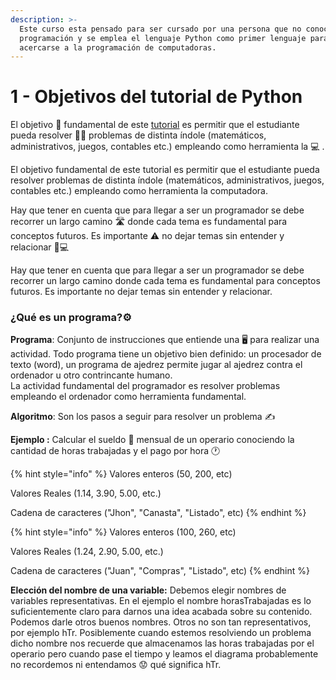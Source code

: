 ```yaml
---
description: >-
  Este curso esta pensado para ser cursado por una persona que no conoce nada de
  programación y se emplea el lenguaje Python como primer lenguaje para
  acercarse a la programación de computadoras.
---
```


# 1 - Objetivos del tutorial de Python

El objetivo 🚀 fundamental de este [tutorial](https://jhoneder.gitbook.io/tutorial-python/) es permitir que el estudiante pueda resolver ✍🏾 problemas de distinta índole \(matemáticos, administrativos, juegos, contables etc.\) empleando como herramienta la  💻 .

El objetivo fundamental de este tutorial es permitir que el estudiante pueda resolver problemas de distinta índole \(matemáticos, administrativos, juegos, contables etc.\) empleando como herramienta la computadora.



Hay que tener en cuenta que para llegar a ser un programador se debe recorrer un largo camino 🛣 donde cada tema es fundamental para conceptos futuros. Es importante ⚠ no dejar temas sin entender y relacionar  👨💻 

Hay que tener en cuenta que para llegar a ser un programador se debe recorrer un largo camino donde cada tema es fundamental para conceptos futuros. Es importante no dejar temas sin entender y relacionar.

### ¿Qué es un programa?⚙

**Programa**: Conjunto de instrucciones que entiende una  🖥 para realizar una actividad. Todo programa tiene un objetivo bien definido: un procesador de texto \(word\),  un programa de ajedrez permite jugar al ajedrez contra el ordenador u otro contrincante humano.  
La actividad fundamental del programador es resolver problemas empleando el ordenador como herramienta fundamental.

 **Algoritmo**: Son los pasos a seguir para resolver un problema ✍ 

**Ejemplo :** Calcular el sueldo 🤑 mensual de un operario conociendo la cantidad de horas trabajadas y el pago por hora 🕐

{% hint style="info" %}
Valores enteros \(50, 200, etc\)

Valores Reales \(1.14, 3.90, 5.00, etc.\)

Cadena de caracteres \("Jhon", "Canasta", "Listado", etc\)
{% endhint %}

{% hint style="info" %}
Valores enteros \(100, 260, etc\)

Valores Reales \(1.24, 2.90, 5.00, etc.\)

Cadena de caracteres \("Juan", "Compras", "Listado", etc\)
{% endhint %}

**Elección del nombre de una variable:** Debemos elegir nombres de variables representativas. En el ejemplo el nombre horasTrabajadas es lo suficientemente claro para darnos una idea acabada sobre su contenido. Podemos darle otros buenos nombres. Otros no son tan representativos, por ejemplo hTr. Posiblemente cuando estemos resolviendo un problema dicho nombre nos recuerde que almacenamos las horas trabajadas por el operario pero cuando pase el tiempo y leamos el diagrama probablemente no recordemos ni entendamos 😟 qué significa hTr.


